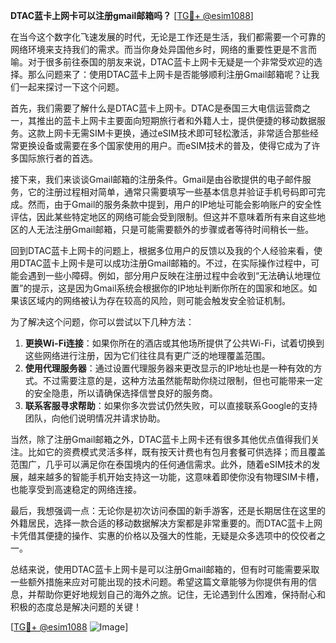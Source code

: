 **DTAC蓝卡上网卡可以注册gmail邮箱吗？** [[TG💪+ @esim1088](https://t.me/s/esim1088)]

在当今这个数字化飞速发展的时代，无论是工作还是生活，我们都需要一个可靠的网络环境来支持我们的需求。而当你身处异国他乡时，网络的重要性更是不言而喻。对于很多前往泰国的朋友来说，DTAC蓝卡上网卡无疑是一个非常受欢迎的选择。那么问题来了：使用DTAC蓝卡上网卡是否能够顺利注册Gmail邮箱呢？让我们一起来探讨一下这个问题。

首先，我们需要了解什么是DTAC蓝卡上网卡。DTAC是泰国三大电信运营商之一，其推出的蓝卡上网卡主要面向短期旅行者和外籍人士，提供便捷的移动数据服务。这款上网卡无需SIM卡更换，通过eSIM技术即可轻松激活，非常适合那些经常更换设备或需要在多个国家使用的用户。而eSIM技术的普及，使得它成为了许多国际旅行者的首选。

接下来，我们来谈谈Gmail邮箱的注册条件。Gmail是由谷歌提供的电子邮件服务，它的注册过程相对简单，通常只需要填写一些基本信息并验证手机号码即可完成。然而，由于Gmail的服务条款中提到，用户的IP地址可能会影响账户的安全性评估，因此某些特定地区的网络可能会受到限制。但这并不意味着所有来自这些地区的人无法注册Gmail邮箱，只是可能需要额外的步骤或者等待时间稍长一些。

回到DTAC蓝卡上网卡的问题上，根据多位用户的反馈以及我的个人经验来看，使用DTAC蓝卡上网卡是可以成功注册Gmail邮箱的。不过，在实际操作过程中，可能会遇到一些小障碍。例如，部分用户反映在注册过程中会收到“无法确认地理位置”的提示，这是因为Gmail系统会根据你的IP地址判断你所在的国家和地区。如果该区域内的网络被认为存在较高的风险，则可能会触发安全验证机制。

为了解决这个问题，你可以尝试以下几种方法：
1. **更换Wi-Fi连接**：如果你所在的酒店或其他场所提供了公共Wi-Fi，试着切换到这些网络进行注册，因为它们往往具有更广泛的地理覆盖范围。
2. **使用代理服务器**：通过设置代理服务器来更改显示的IP地址也是一种有效的方式。不过需要注意的是，这种方法虽然能帮助你绕过限制，但也可能带来一定的安全隐患，所以请确保选择信誉良好的服务商。
3. **联系客服寻求帮助**：如果你多次尝试仍然失败，可以直接联系Google的支持团队，向他们说明情况并请求协助。

当然，除了注册Gmail邮箱之外，DTAC蓝卡上网卡还有很多其他优点值得我们关注。比如它的资费模式灵活多样，既有按天计费也有包月套餐可供选择；而且覆盖范围广，几乎可以满足你在泰国境内的任何通信需求。此外，随着eSIM技术的发展，越来越多的智能手机开始支持这一功能，这意味着即使你没有物理SIM卡槽，也能享受到高速稳定的网络连接。

最后，我想强调一点：无论你是初次访问泰国的新手游客，还是长期居住在这里的外籍居民，选择一款合适的移动数据解决方案都是非常重要的。而DTAC蓝卡上网卡凭借其便捷的操作、实惠的价格以及强大的性能，无疑是众多选项中的佼佼者之一。

总结来说，使用DTAC蓝卡上网卡是可以注册Gmail邮箱的，但有时可能需要采取一些额外措施来应对可能出现的技术问题。希望这篇文章能够为你提供有用的信息，并帮助你更好地规划自己的海外之旅。记住，无论遇到什么困难，保持耐心和积极的态度总是解决问题的关键！

[[TG💪+ @esim1088](https://t.me/s/esim1088) ![Image](https://i.postimg.cc/4NQfJmqS/Snipaste-2025-05-13-00-14-12.png)]